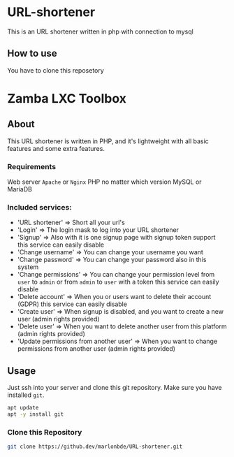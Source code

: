 # URL-shortener
This is an URL shortener written in php with connection to mysql

## How to use
You have to clone this reposetory 

# Zamba LXC Toolbox

## About
This URL shortener is written in PHP, and it's lightweight with all basic features and some extra features.
### Requirements
Web server `Apache` or `Nginx`
PHP no matter which version
MySQL or MariaDB
### Included services:
- 'URL shortener' => Short all your url's
- 'Login' => The login mask to log into your URL shortener
- 'Signup' => Also with it is one signup page with signup token support this service can easily disable
- 'Change username' => You can change your username you want
- 'Change password' => You can change your password also in this system
- 'Change permissions' => You can change your permission level from `user` to `admin` or from `admin` to `user` with a token this service can easily disable
- 'Delete account' => When you or users want to delete their account (GDPR) this service can easily disable
- 'Create user' => When signup is disabled, and you want to create a new user (admin rights provided)
- 'Delete user' => When you want to delete another user from this platform (admin rights provided)
- 'Update permissions from another user' => When you want to change permissions from another user (admin rights provided)
## Usage
Just ssh into your server and clone this git repository. Make sure you have installed `git`.
```bash
apt update
apt -y install git
```
### Clone this Repository
```bash
git clone https://github.dev/marlonbde/URL-shortener.git
```
